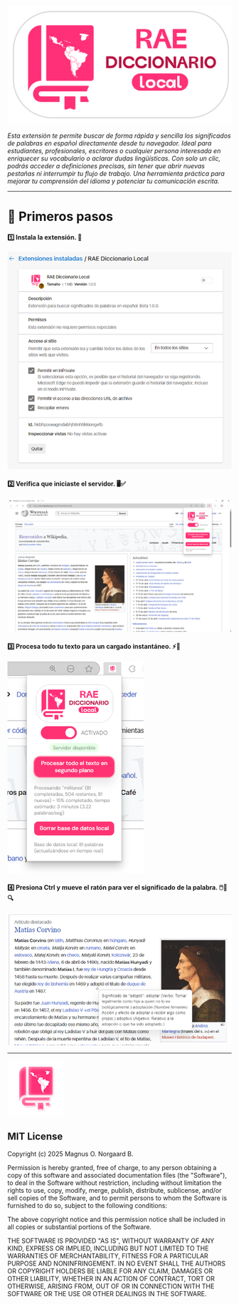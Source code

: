 ![rae-diccionario-local](extension/rae_diccionario_local.png)

*Esta extensión te permite buscar de forma rápida y sencilla los significados de palabras en español directamente desde tu navegador. Ideal para estudiantes, profesionales, escritores o cualquier persona interesada en enriquecer su vocabulario o aclarar dudas lingüísticas. Con solo un clic, podrás acceder a definiciones precisas, sin tener que abrir nuevas pestañas ni interrumpir tu flujo de trabajo. Una herramienta práctica para mejorar tu comprensión del idioma y potenciar tu comunicación escrita.*

---

# 🚀 Primeros pasos

#### 1️⃣ Instala la extensión. 🧩  
![Preview_1](private-files/1.png)

#### 2️⃣ Verifica que iniciaste el servidor. 🖥️✅  
![Preview_2](private-files/2.png)

#### 3️⃣ Procesa todo tu texto para un cargado instantáneo. ⚡📄  
![Preview_3](private-files/3.png)

#### 4️⃣ Presiona Ctrl y mueve el ratón para ver el significado de la palabra. 🖱️📘🔍  
![Preview_4](private-files/4.png)

---

![uso](extension/icon.png)
## MIT License

Copyright (c) 2025 Magnus O. Norgaard B.

Permission is hereby granted, free of charge, to any person obtaining a copy
of this software and associated documentation files (the "Software"), to deal
in the Software without restriction, including without limitation the rights
to use, copy, modify, merge, publish, distribute, sublicense, and/or sell
copies of the Software, and to permit persons to whom the Software is
furnished to do so, subject to the following conditions:

The above copyright notice and this permission notice shall be included in all
copies or substantial portions of the Software.

THE SOFTWARE IS PROVIDED "AS IS", WITHOUT WARRANTY OF ANY KIND, EXPRESS OR
IMPLIED, INCLUDING BUT NOT LIMITED TO THE WARRANTIES OF MERCHANTABILITY,
FITNESS FOR A PARTICULAR PURPOSE AND NONINFRINGEMENT. IN NO EVENT SHALL THE
AUTHORS OR COPYRIGHT HOLDERS BE LIABLE FOR ANY CLAIM, DAMAGES OR OTHER
LIABILITY, WHETHER IN AN ACTION OF CONTRACT, TORT OR OTHERWISE, ARISING FROM,
OUT OF OR IN CONNECTION WITH THE SOFTWARE OR THE USE OR OTHER DEALINGS IN THE
SOFTWARE.
